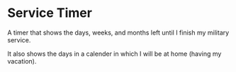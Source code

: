 # Service Timer

A timer that shows the days, weeks, and months left until I finish my military service.

It also shows the days in a calender in which I will be at home (having my vacation).
